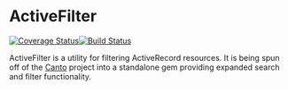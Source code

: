 ActiveFilter
============
[![Coverage Status](https://coveralls.io/repos/danascheider/active_filter/badge.png)](https://coveralls.io/r/danascheider/active_filter)[![Build Status](https://travis-ci.org/danascheider/active_filter.svg?branch=master)](https://travis-ci.org/danascheider/active_filter)

ActiveFilter is a utility for filtering ActiveRecord resources. It is being spun off of 
the [Canto](https://github.com/danascheider/canto) project into a standalone gem providing
expanded search and filter functionality.